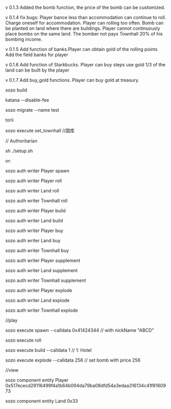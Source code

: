v 0.1.3
Added the bomb function, the price of the bomb can be customized.

v 0.1.4
fix bugs:
Player bance less than accommodation can continue to roll.
Charge oneself for accommodation.
Player can rolling too often.
Bomb can be planted on land where there are buildings.
Player cannot continuously place bombs on the same land.
The bomber not pays Townhall 20% of his bombing income.

v 0.1.5
Add function of banks.Player can obtain gold of the rolling points
Add the field banks for player

v 0.1.6
Add function of Starkbucks. Player can buy steps use gold
1/3 of the land can be built by the player

v 0.1.7
Add buy_gold functions.
Player can buy gold at treasury.

sozo build

katana --disable-fee

sozo migrate --name test

torii

sozo execute set_townhall  //国库

// Authoritarian

sh ./setup.sh

or:

sozo auth writer Player spawn

sozo auth writer Player roll

sozo auth writer Land roll

sozo auth writer Townhall roll


sozo auth writer Player build

sozo auth writer Land build

sozo auth writer Player buy

sozo auth writer Land buy

sozo auth writer Townhall buy

sozo auth writer Player supplement

sozo auth writer Land supplement

sozo auth writer Townhall supplement

sozo auth writer Player explode 

sozo auth writer Land explode

sozo auth writer Townhall explode



//play

sozo execute spawn --calldata 0x41424344 // with nickName "ABCD"

sozo execute roll

sozo execute build --calldata 1  // 1: Hotel

sozo execute explode --calldata 256     //  set bomb with price 256



//view

sozo component entity Player 0x517ececd29116499f4a1b64b094da79ba08dfd54a3edaa316134c41f8160973

sozo component entity Land 0x33
